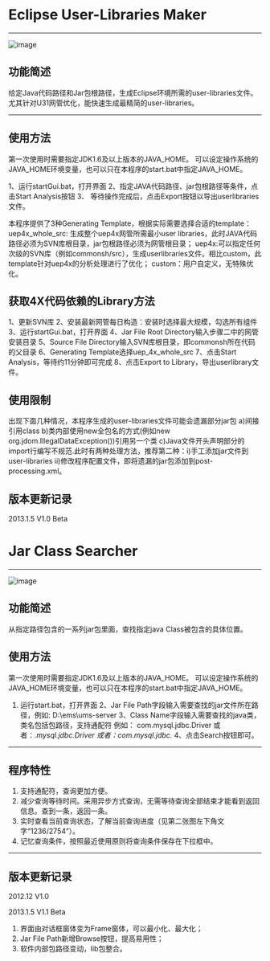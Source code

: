 # Eclipse User-Libraries Maker
--------------------------------

![image](https://github.com/nodder/cdf/blob/master/images/1.jpg)

## 功能简述

给定Java代码路径和Jar包根路径，生成Eclipse环境所需的user-libraries文件。
尤其针对U31网管优化，能快速生成最精简的user-libraries。

--------------------------------

## 使用方法
第一次使用时需要指定JDK1.6及以上版本的JAVA_HOME。
可以设定操作系统的JAVA_HOME环境变量，也可以只在本程序的start.bat中指定JAVA_HOME。


1、运行startGui.bat，打开界面
2、指定JAVA代码路径、jar包根路径等条件，点击Start Analysis按钮
3、 等待操作完成后，点击Export按钮以导出userlibraries文件。

本程序提供了3种Generating Template，根据实际需要选择合适的template：
uep4x_whole_src: 生成整个uep4x网管所需最小user libraries，此时JAVA代码路径必须为SVN库根目录，jar包根路径必须为网管根目录；
uep4x:可以指定任何次级的SVN库（例如commonsh/src），生成userlibraries文件。相比custom，此template针对uep4x的分析处理进行了优化；
custom：用户自定义，无特殊优化。

## 获取4X代码依赖的Library方法
1、更新SVN库
2、安装最新网管每日构造：安装时选择最大规模，勾选所有组件
3、运行startGui.bat，打开界面
4、Jar File Root Directory输入步骤二中的网管安装目录
5、Source File Directory输入SVN库根目录，即commonsh所在代码的父目录
6、Generating Template选择uep_4x_whole_src
7、点击Start Analysis，等待约11分钟即可完成
8、点击Export to Library，导出userlibrary文件。


## 使用限制
出现下面几种情况，本程序生成的user-libraries文件可能会遗漏部分jar包
a)间接引用class
b)类内部使用new全包名的方式(例如new org.jdom.IllegalDataException())引用另一个类
c)Java文件开头声明部分的import行编写不规范.此时有两种处理方法，推荐第二种：i)手工添加jar文件到user-libraries ii)修改程序配置文件，即将遗漏的jar包添加到post-processing.xml。

## 版本更新记录

2013.1.5    V1.0 Beta



# Jar Class Searcher
--------------------------------

![image](https://github.com/nodder/cdf/blob/master/images/1.jpg)

## 功能简述

从指定路径包含的一系列jar包里面，查找指定java Class被包含的具体位置。

## 使用方法

第一次使用时需要指定JDK1.6及以上版本的JAVA_HOME。
可以设定操作系统的JAVA_HOME环境变量，也可以只在本程序的start.bat中指定JAVA_HOME。

1. 运行start.bat，打开界面
2、Jar File Path字段输入需要查找的jar文件所在路径，例如:  D:\ems\ums-server
3、Class Name字段输入需要查找的java类，类名包括包路径，支持通配符
例如： com.mysql.jdbc.Driver
或者：*.mysql.jdbc.Driver
或者：com.mysql.jdbc.*
4、点击Search按钮即可。
--------------------------------
 
## 程序特性

1. 支持通配符，查询更加方便。
2. 减少查询等待时间。采用异步方式查询，无需等待查询全部结束才能看到返回信息。查到一条，返回一条。
3. 实时查看当前查询状态，了解当前查询进度（见第二张图左下角文字“1236/2754”）。
4. 记忆查询条件，按照最近使用原则将查询条件保存在下拉框中。
--------------------------------

  
## 版本更新记录

2012.12		V1.0


2013.1.5	V1.1 Beta
1) 界面由对话框窗体变为Frame窗体，可以最小化、最大化；
2) Jar File Path新增Browse按钮，提高易用性；
3) 软件内部包路径变动，lib包整合。






